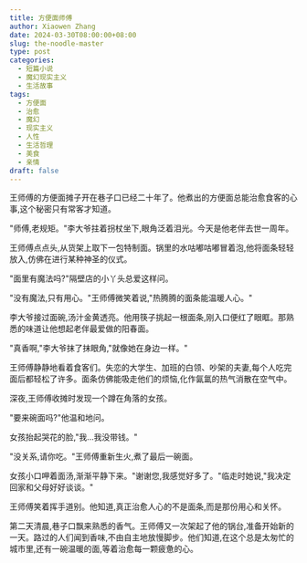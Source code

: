 ```yaml
---
title: 方便面师傅
author: Xiaowen Zhang
date: 2024-03-30T08:00:00+08:00
slug: the-noodle-master
type: post
categories:
  - 短篇小说
  - 魔幻现实主义
  - 生活故事
tags:
  - 方便面
  - 治愈
  - 魔幻
  - 现实主义
  - 人性
  - 生活哲理
  - 美食
  - 亲情
draft: false
---
```


王师傅的方便面摊子开在巷子口已经二十年了。他煮出的方便面总能治愈食客的心事,这个秘密只有常客才知道。

"师傅,老规矩。"李大爷拄着拐杖坐下,眼角泛着泪光。今天是他老伴去世一周年。

王师傅点点头,从货架上取下一包特制面。锅里的水咕嘟咕嘟冒着泡,他将面条轻轻放入,仿佛在进行某种神圣的仪式。

"面里有魔法吗?"隔壁店的小丫头总爱这样问。

"没有魔法,只有用心。"王师傅微笑着说,"热腾腾的面条能温暖人心。"

李大爷接过面碗,汤汁金黄透亮。他用筷子挑起一根面条,刚入口便红了眼眶。那熟悉的味道让他想起老伴最爱做的阳春面。

"真香啊,"李大爷抹了抹眼角,"就像她在身边一样。"

王师傅静静地看着食客们。失恋的大学生、加班的白领、吵架的夫妻,每个人吃完面后都轻松了许多。面条仿佛能吸走他们的烦恼,化作氤氲的热气消散在空气中。

深夜,王师傅收摊时发现一个蹲在角落的女孩。

"要来碗面吗?"他温和地问。

女孩抬起哭花的脸,"我...我没带钱。"

"没关系,请你吃。"王师傅重新生火,煮了最后一碗面。

女孩小口呷着面汤,渐渐平静下来。"谢谢您,我感觉好多了。"临走时她说,"我决定回家和父母好好谈谈。"

王师傅笑着挥手道别。他知道,真正治愈人心的不是面条,而是那份用心和关怀。

第二天清晨,巷子口飘来熟悉的香气。王师傅又一次架起了他的锅台,准备开始新的一天。路过的人们闻到香味,不由自主地放慢脚步。他们知道,在这个总是太匆忙的城市里,还有一碗温暖的面,等着治愈每一颗疲惫的心。